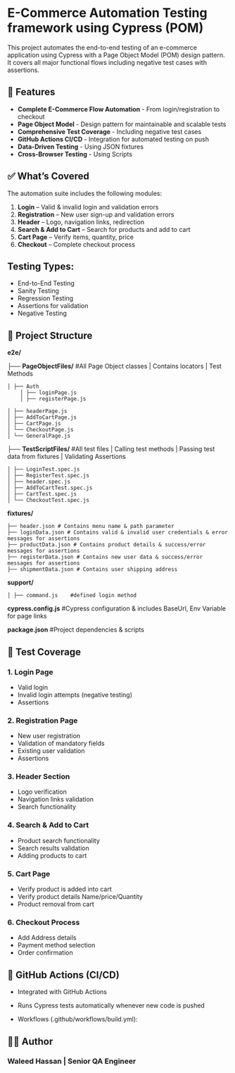 # E-Commerce Automation Testing framework using Cypress (POM)

This project automates the end-to-end testing of an e-commerce application using Cypress with a Page Object Model (POM) design pattern. It covers all major functional flows including negative test cases with assertions.

## 🚀 Features

- **Complete E-Commerce Flow Automation** - From login/registration to checkout
- **Page Object Model** - Design pattern for maintainable and scalable tests
- **Comprehensive Test Coverage** - Including negative test cases
- **GitHub Actions CI/CD** - Integration for automated testing on push
- **Data-Driven Testing** - Using JSON fixtures
- **Cross-Browser Testing** - Using Scripts

## ✅ What’s Covered

The automation suite includes the following modules:

1. **Login** – Valid & invalid login and validation errors  
2. **Registration** – New user sign-up and validation errors  
3. **Header** – Logo, navigation links, redirection  
4. **Search & Add to Cart** – Search for products and add to cart  
5. **Cart Page** – Verify items, quantity, price  
6. **Checkout** – Complete checkout process  

## Testing Types:  
- End-to-End Testing 
- Sanity Testing
- Regression Testing 
- Assertions for validation  
- Negative Testing  


## 📂 Project Structure
  
**e2e/**

├── **PageObjectFiles/**  #All Page Object classes | Contains locators | Test Methods

    │ ├── Auth 
        │ ├── loginPage.js
        │ ├── registerPage.js
        
    │ ├── headerPage.js
    │ ├── AddToCartPage.js
    │ ├── CartPage.js
    │ └── CheckoutPage.js    
    │ └── GeneralPage.js
    
├── **TestScriptFiles/**     #All test files | Calling test methods | Passing test data from fixtures | Validating Assertions 

    │ ├── LoginTest.spec.js
    │ ├── RegisterTest.spec.js
    │ ├── header.spec.js
    │ ├── AddToCartTest.spec.js
    │ ├── CartTest.spec.js
    │ └── CheckoutTest.spec.js
    
**fixtures/**

    ├── header.json # Contains menu name & path parameter
    ├── loginData.json # Contains valid & invalid user credentials & error messages for assertions
    ├── productData.json # Contains product details & success/error messages for assertions 
    ├── registerData.json # Contains new user data & success/error messages for assertions
    ├── shipmentData.json # Contains user shipping address

**support/** 
 
    │ ├── command.js    #defined login method
    
**cypress.config.js**     #Cypress configuration & includes BaseUrl, Env Variable for page links

**package.json**   #Project dependencies & scripts
 


## 🧪 Test Coverage

### 1. Login Page
- Valid login 
- Invalid login attempts (negative testing)
- Assertions


### 2. Registration Page
- New user registration
- Validation of mandatory fields
- Existing user validation
- Assertions

### 3. Header Section
- Logo verification
- Navigation links validation
- Search functionality



### 4. Search & Add to Cart
- Product search functionality
- Search results validation
- Adding products to cart


### 5. Cart Page
- Verify product is added into cart
- Verify product details Name/price/Quantity
- Product removal from cart


### 6. Checkout Process
- Add Address details
- Payment method selection
- Order confirmation

## 🚀 GitHub Actions (CI/CD)

- Integrated with GitHub Actions

- Runs Cypress tests automatically whenever new code is pushed

- Workflows (.github/workflows/build.yml):

## 👨‍💻 Author
### Waleed Hassan | Senior QA Engineer 



